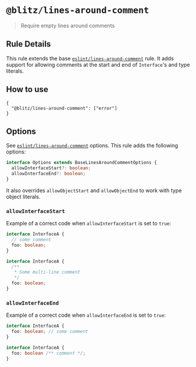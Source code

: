 # `@blitz/lines-around-comment`

> Require empty lines around comments

## Rule Details

This rule extends the base [`eslint/lines-around-comment`](https://eslint.org/docs/rules/lines-around-comment) rule.
It adds support for allowing comments at the start and end of `Interface`'s and type literals.

## How to use

```cjson
{
  "@blitz/lines-around-comment": ["error"]
}
```

## Options

See [`eslint/lines-around-comment`](https://eslint.org/docs/rules/lines-around-comment#options-50) options.
This rule adds the following options:

```ts
interface Options extends BaseLinesAroundCommentOptions {
  allowInterfaceStart?: boolean;
  allowInterfaceEnd?: boolean;
}
```

It also overrides `allowObjectStart` and `allowObjectEnd` to work with type object literals.

### `allowInterfaceStart`

Example of a correct code when `allowInterfaceStart` is set to `true`:

```ts
interface InterfaceA {
  // some comment
  foo: boolean;
}

interface InterfaceA {
  /**
   * Some multi-line comment
   */
  foo: boolean;
}
```

### `allowInterfaceEnd`

Example of a correct code when `allowInterfaceEnd` is set to `true`:

```ts
interface InterfaceA {
  foo: boolean; // some comment
}

interface InterfaceA {
  foo: boolean /** comment */;
}
```
